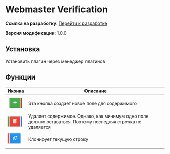 # Webmaster Verification

**Ссылка на
разработку**: [<i class="fa-thin fa-paperclip"></i> Перейти к разработке](https://devcraft.club/downloads/webmaster-verification.21/)

**Версия модификации**: <i class="fa-duotone fa-code-branch"></i> 1.0.0

## Установка

Установить плагин через менеджер плагинов

## Функции


| Иконка                         | Описание                                                                                                                                                                                       |
| -------------------------------------- | -------------------------------------------------------------------------------------------------------------------------------------------------------------------------------------------------------- |
| ![add.jpg](./assets/add.jpg)        | Эта кнопка создаёт новое поле для содержимого                                                                                                                   |
| ![delete.jpg](./assets/delete.jpg)  | Удаляет содержимое. Однако, как минимум одно поле должно оставаться. Поэтому последняя строчка не удаляется |
| ![copy.jpg](./assets/copy.jpg)      | Клонирует текущую строку                                                                                                                                                         |
